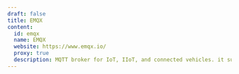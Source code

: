 ```yaml
---
draft: false
title: EMQX
content:
  id: emqx
  name: EMQX
  website: https://www.emqx.io/
  proxy: true
  description: MQTT broker for IoT, IIoT, and connected vehicles. it supports multiple open standard protocols like MQTT, HTTP, QUIC, and WebSocket.
---
```

